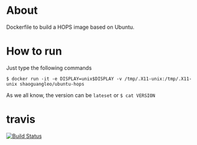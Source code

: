 # About

Dockerfile to build a HOPS image based on Ubuntu.

# How to run

Just type the following commands

```
$ docker run -it -e DISPLAY=unix$DISPLAY -v /tmp/.X11-unix:/tmp/.X11-unix shaoguangleo/ubuntu-hops
```

As we all know, the version can be `lateset` or `$ cat VERSION`

# travis

[![Build Status](https://www.travis-ci.org/shaoguangleo/astrosoft.svg?branch=master)](https://www.travis-ci.org/shaoguangleo/astrosoft)
